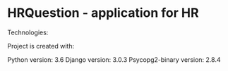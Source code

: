# HRQuestion - application for HR

Technologies:

Project is created with:

Python version: 3.6
Django version: 3.0.3
Psycopg2-binary version: 2.8.4
